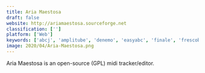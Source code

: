 ```yaml
---
title: Aria Maestosa
draft: false 
website: http://ariamaestosa.sourceforge.net
classification: ['']
platform: ['Web']
keywords: ['abcj', 'amplitube', 'denemo', 'easyabc', 'finale', 'frescobaldi', 'guitar_pro_7', 'impro-visor', 'lmms', 'lilypond', 'openmpt', 'pianu', 'rakarrack', 'rosegarden', 'sibelius', 'songsterr', 'staffpad', 'tuxguitar', 'ishred_live', 'music21']
image: 2020/04/Aria-Maestosa.png
---
```

Aria Maestosa is an open-source (GPL) midi tracker/editor.